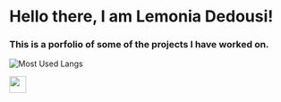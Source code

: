 # Hello there, I am Lemonia Dedousi!
### This is a porfolio of some of the projects I have worked on.
![Most Used Langs](https://github-readme-stats.vercel.app/api/top-langs/?username=dedousi&langs_count=10&hide_progress=true&theme=tokyonight)

<a href="(https://www.linkedin.com/in/lemonia-dedousi)">
    <img src="https://i.sstatic.net/gVE0j.png" width="30" height="30" />
</a>
